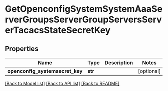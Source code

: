 # GetOpenconfigSystemSystemAaaServerGroupsServerGroupServersServerTacacsStateSecretKey

## Properties
Name | Type | Description | Notes
------------ | ------------- | ------------- | -------------
**openconfig_systemsecret_key** | **str** |  | [optional] 

[[Back to Model list]](../README.md#documentation-for-models) [[Back to API list]](../README.md#documentation-for-api-endpoints) [[Back to README]](../README.md)



